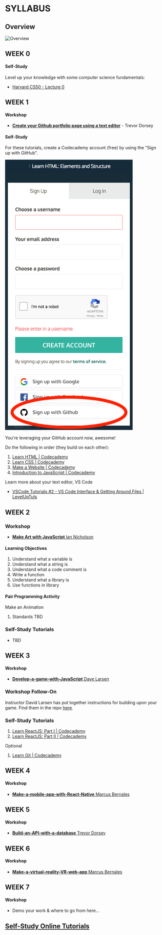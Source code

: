 # SYLLABUS

## Overview

![Overview](https://img1.wsimg.com/isteam/ip/bfe125fa-baa0-47fc-8d01-07bbeeea22e2/b0817bc2-35ca-4e68-9f7a-aaf293c764b2.png)

## WEEK 0

#### Self-Study

Level up your knowledge with some computer science fundamentals:

* [Harvard CS50 - Lecture 0](https://www.youtube.com/watch?v=y62zj9ozPOM/)

## WEEK 1

#### Workshop

* [**Create your Github portfolio page using a text editor**](https://github.com/newcoding-bootcamp/1-Create-your-Github-portfolio-page) - Trevor Dorsey

#### Self-Study

For these tutorials, create a Codecademy account (free) by using the "Sign up with GitHub".

![](https://github.com/newcoding-bootcamp/SYLLABUS/blob/master/codecademy-create-account.png)

You're leveraging your GitHub account now, awesome!

Do the following in order (they build on each other):

1. [Learn HTML | Codecademy](https://www.codecademy.com/learn/learn-html)
2. [Learn CSS | Codecademy](https://www.codecademy.com/learn/learn-css)
3. [Make a Website | Codecademy](https://www.codecademy.com/learn/make-a-website)
4. [Introduction to JavaScript | Codecademy](https://www.codecademy.com/learn/introduction-to-javascript)

Learn more about your text editor, VS Code

* [VSCode Tutorials #2 - VS Code Interface & Getting Around Files | LevelUpTuts](https://www.youtube.com/watch?v=u03JqER875w)

## WEEK 2

### Workshop

* <a href="https://github.com/newcoding-bootcamp/2-Make-art-with-JavaScript" target="_blank">**Make Art with JavaScript**  Ian Nicholson</a>

#### Learning Objectives

1. Understand what a variable is
2. Understand what a string is
3. Understand what a code comment is
2. Write a function
3. Understand what a library is
4. Use functions in library

#### Pair Programming Activity

Make an Animation

1. Standards TBD

### Self-Study Tutorials

* TBD

## WEEK 3

#### Workshop

* <a href="https://github.com/newcoding-bootcamp/3-Develop-a-game-with-JavaScript" target="_blank">**Develop-a-game-with-JavaScript**  Dave Larsen</a>

### Workshop Follow-On

Instructor David Larsen has put together instructions for building upon your game. Find them in the repo [here](https://github.com/newcoding-bootcamp/3-Develop-a-game-with-JavaScript/blob/master/next-steps.md).

### Self-Study Tutorials

1. [Learn ReactJS: Part I | Codecademy](https://www.codecademy.com/learn/react-101)
1. [Learn ReactJS: Part II | Codecademy](https://www.codecademy.com/learn/react-102)

Optional

1. [Learn Git | Codecademy](https://www.codecademy.com/learn/learn-git)

## WEEK 4

#### Workshop

* <a href="https://github.com/newcoding-bootcamp/4-Make-a-mobile-app-with-React-Native" target="_blank">**Make-a-mobile-app-with-React-Native**  Marcus Bernales</a>

## WEEK 5

#### Workshop

* <a href="https://github.com/newcoding-bootcamp/5-Build-an-API-with-a-database" target="_blank">**Build-an-API-with-a-database**  Trevor Dorsey</a>

## WEEK 6

#### Workshop

* <a href="https://github.com/newcoding-bootcamp/6-Make-a-virtual-reality-VR-web-app" target="_blank">**Make-a-virtual-reality-VR-web-app**  Marcus Bernales</a>

## WEEK 7

#### Workshop

* Demo your work & where to go from here...

## <a href="https://github.com/newcoding-bootcamp/Self-Study-Online-Tutorials" target="_blank">Self-Study Online Tutorials</a>
